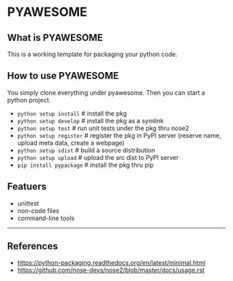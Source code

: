 # PYAWESOME #
## What is PYAWESOME ##
This is a working template for packaging your python code.

## How to use PYAWESOME ##
You simply clone everything under pyawesome.
Then you can start a python project.

* `python setup install`    # install the pkg
* `python setup develop`    # install the pkg as a symlink
* `python setup test`       # run unit tests under the pkg thru nose2
* `python setup register`   # register the pkg in PyPI server (reserve name, upload meta data, create a webpage)
* `python setup sdist`      # build a source distribution
* `python setup upload`     # upload the src dist to PyPI server
* `pip install pypackage`   # install the pkg thru pip

## Featuers ##
* unittest
* non-code files
* command-line tools

- - - - 

## References ##
* https://python-packaging.readthedocs.org/en/latest/minimal.html
* https://github.com/nose-devs/nose2/blob/master/docs/usage.rst
